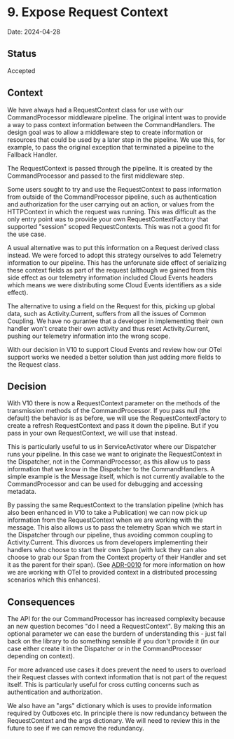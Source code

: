 # 9. Expose Request Context 

Date: 2024-04-28

## Status

Accepted

## Context

We have always had a RequestContext class for use with our CommandProcessor middleware pipeline. The original intent was to provide a way to pass context information between the CommandHandlers. The design goal was to allow a middleware step to create information or resources that could be used by a later step in the pipeline. We use this, for example, to pass the original exception that terminated a pipeline to the Fallback Handler.

The RequestContext is passed through the pipeline. It is created by the CommandProcessor and passed to the first middleware step.

Some users sought to try and use the RequestContext to pass information from outside of the CommandProcessor pipeline, such as authentication and authorization for the user carrying out an action, or values from the HTTPContext in which the request was running. This was difficult as the only entry point was to provide your own RequestContextFactory that supported "session" scoped RequestContexts. This was not a good fit for the use case.

A usual alternative was to put this information on a Request derived class instead. We were forced to adopt this strategy ourselves to add Telemetry information to our pipeline. This has the unforunate side effect of serializing these context fields as part of the request (although we gained from this side effect as our telemetry information included Cloud Events headers which means we were distributing some Cloud Events identifiers as a side effect).

The alternative to using a field on the Request for this, picking up global data, such as Activity.Current, suffers from all the issues of Common Coupling. We have no gurantee that a developer in implementing their own handler won't create their own activity and thus reset Activity.Current, pushing our telemetry information into the wrong scope.

With our decision in V10 to support Cloud Events and review how our OTel support works we needed a better solution than just adding more fields to the Request class.

## Decision

With V10 there is now a RequestContext parameter on the methods of the transmission methods of the CommandProcessor. If you pass null (the default) the behavior is as before, we will use the RequestContextFactory to create a refresh RequestContext and pass it down the pipeline. But if you pass in your own RequestContext, we will use that instead.

This is particularly useful to us in ServiceActivator where our Dispatcher runs your pipeline. In this case we want to originate the RequestContext in the Dispatcher, not in the CommandProcessor, as this allow us to pass information that we know in the Dispatcher to the CommandHandlers. A simple example is the Message itself, which is not currently available to the CommandProcessor and can be used for debugging and accessing metadata.

By passing the same RequestContext to the translation pipeline (which has also been enhanced in V10 to take a Publication) we can now pick up information from the RequestContext when we are working with the message. This also allows us to pass the telemetry Span which we start in the Dispatcher through our pipeline, thus avoiding common coupling to Activity.Current. This divorces us from developers implementing their handlers who choose to start their own Span (with luck they can also choose to grab our Span from the Context property of their Handler and set it as the parent for their span).  (See [ADR-0010](0010-support-otel-standards.md) for more information on how we are working with OTel to provided context in a distributed processing scenarios which this enhances).

## Consequences

The API for the our CommandProcessor has increased complexity because an new question becomes "do I need a RequestContext". By making this an optional parameter we can ease the burdern of understanding this - just fall back on the library to do something sensible if you don't provide it (in our case either create it in the Dispatcher or in the CommandProcessor depending on context).

For more advanced use cases it does prevent the need to users to overload their Request classes with context information that is not part of the request itself. This is particularly useful for cross cutting concerns such as authentication and authorization.

We also have an "args" dictionary which is uses to provide information required by Outboxes etc. In principle there is now redundancy between the RequestContext and the args dictionary. We will need to review this in the future to see if we can remove the redundancy.